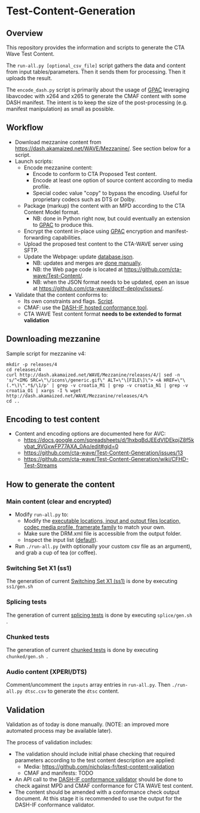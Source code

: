 # Test-Content-Generation

## Overview

This repository provides the information and scripts to generate the CTA Wave Test Content.

The ```run-all.py [optional_csv_file]``` script gathers the data and content from input tables/parameters. Then it sends them for processing. Then it uploads the result.

The ```encode_dash.py``` script is primarily about the usage of [GPAC](http://gpac.io) leveraging libavcodec with x264 and x265 to generate the CMAF content with some DASH manifest. The intent is to keep the size of the post-processing (e.g. manifest manipulation) as small as possible.

## Workflow

* Download mezzanine content from https://dash.akamaized.net/WAVE/Mezzanine/. See section below for a script.
* Launch scripts:
  * Encode mezzanine content:
    * Encode to conform to CTA Proposed Test content.
    * Encode at least one option of source content according to media profile.
    * Special codec value "copy" to bypass the encoding. Useful for proprietary codecs such as DTS or Dolby.
  * Package (markup) the content with an MPD according to the CTA Content Model format.
    * NB: done in Python right now, but could eventually an extension to [GPAC](http://gpac.io) to produce this.
  * Encrypt the content in-place using [GPAC](http://gpac.io) encryption and manifest-forwarding capabilities.
  * Upload the proposed test content to the CTA-WAVE server using SFTP.
  * Update the Webpage: update [database.json](https://github.com/cta-wave/Test-Content/blob/master/database.json).
    * NB: updates and merges are [done manually](https://github.com/cta-wave/Test-Content-Generation/issues/45).
    * NB: the Web page code is located at https://github.com/cta-wave/Test-Content/.
    * NB: when the JSON format needs to be updated, open an issue at https://github.com/cta-wave/dpctf-deploy/issues/.
* Validate that the content conforms to:
  * Its own constraints and flags. [Script](https://github.com/nicholas-fr/test-content-validation/).
  * CMAF: use the [DASH-IF hosted conformance tool](https://conformance.dashif.org/).
  * CTA WAVE Test content format **needs to be extended to format validation**
 
## Downloading mezzanine

Sample script for mezzanine v4:
```
mkdir -p releases/4
cd releases/4
curl http://dash.akamaized.net/WAVE/Mezzanine/releases/4/| sed -n 's/^<IMG SRC=\"\/icons\/generic.gif\" ALT=\"\[FILE\]\"> <A HREF=\"\(.*\)\".*$/\1/p' | grep -v croatia_M1 | grep -v croatia_N1 | grep -v croatia_O1 | xargs -I % wget http://dash.akamaized.net/WAVE/Mezzanine/releases/4/%
cd ..
```

## Encoding to test content
 
* Content and encoding options are documented here for AVC:
  * https://docs.google.com/spreadsheets/d/1hxbqBdJEEdVIDEkpjZ8f5kvbat_9VGxwFP77AXA_0Ao/edit#gid=0
  * https://github.com/cta-wave/Test-Content-Generation/issues/13
  * https://github.com/cta-wave/Test-Content-Generation/wiki/CFHD-Test-Streams
  
## How to generate the content

### Main content (clear and encrypted)

* Modify ```run-all.py``` to:
  * Modify the [executable locations, input and output files location, codec media profile, framerate family](run-all.py) to match your own.
  * Make sure the DRM.xml file is accessible from the output folder.
  * Inspect the input list ([default](switching_sets_single_track.csv)).
* Run ```./run-all.py``` (with optionally your custom csv file as an argument), and grab a cup of tea (or coffee).

### Switching Set X1 (ss1)

The generation of current [Switching Set X1 (ss1)](https://github.com/cta-wave/Test-Content-Generation/issues/60) is done by executing ```ss1/gen.sh```

### Splicing tests

The generation of current [splicing tests](https://github.com/cta-wave/Test-Content/issues/19) is done by executing ```splice/gen.sh ```.

### Chunked tests

The generation of current [chunked tests](https://github.com/cta-wave/Test-Content/issues/41) is done by executing ```chunked/gen.sh ```.

### Audio content (XPERI/DTS)

Comment/uncomment the ```inputs``` array entries in ```run-all.py```. Then ```./run-all.py dtsc.csv``` to generate the ```dtsc``` content.

## Validation

Validation as of today is done manually. (NOTE: an improved more automated process may be available later). 

The process of validation includes:

- The validation should include initial phase checking that required parameters according to the test content description are applied:
  - Media: https://github.com/nicholas-fr/test-content-validation
  - CMAF and manifests: TODO
- An API call to the [DASH-IF conformance validator](http://conformance.dashif.org) should be done to check against MPD and CMAF conformance for CTA WAVE test content.
- The content should be amended with a conformance check output document. At this stage it is recommended to use the output for the DASH-IF conformance validator.
